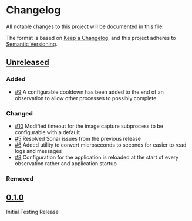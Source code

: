 # Changelog

All notable changes to this project will be documented in this file.

The format is based on [Keep a Changelog](https://keepachangelog.com/en/1.1.0/),
and this project adheres to [Semantic Versioning](https://semver.org/spec/v2.0.0.html).

## [Unreleased]

### Added

- [#9](https://github.com/joe-mccarthy/night-sky-pi/issues/9) A configurable cooldown has been added to the end of an observation to allow other processes to possibly complete
  
### Changed

- [#10](https://github.com/joe-mccarthy/night-sky-pi/issues/10) Modified timeout for the image capture subprocess to be configurable with a default
- [#5](https://github.com/joe-mccarthy/night-sky-pi/issues/5) Resolved Sonar issues from the previous release
- [#6](https://github.com/joe-mccarthy/night-sky-pi/issues/6) Added utility to convert microseconds to seconds for easier to read logs and messages
- [#8](https://github.com/joe-mccarthy/night-sky-pi/issues/8) Configuration for the application is reloaded at the start of every observation rather and application startup

### Removed

## [0.1.0]

Initial Testing Release

[unreleased]: https://github.com/joe-mccarthy/night-sky-pi/compare/0.1.0...HEAD
[0.1.0]: https://github.com/joe-mccarthy/night-sky-pi/releases/tag/0.1.0
